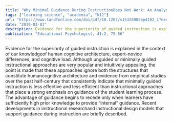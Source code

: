 ```yaml
---
title: "Why Minimal Guidance During InstructionDoes Not Work: An Analysis of the Failure ofConstructivist, Discovery, Problem-Based,Experiential, and Inquiry-Based Teaching"
tags: ["learning science", "academia", "k12"]
url: "https://www.tandfonline.com/doi/pdf/10.1207/s15326985ep4102_1?needAccess=true&"
date: "2019-03-01"
description: Evidence for the superiority of guided instruction is explained in the context of our knowledgeof human cognitive architecture, expert–novice differences, and cognitive load. Although unguided or minimally guided instructional approaches are very popular and intuitively appealing, the point is made that these approaches ignore both the structures that constitute humancognitive architecture and evidence from empirical studies over the past half-century that consistently indicate that minimally guided instruction is less effective and less efficient than instructional approaches that place a strong emphasis on guidance of the student learning process. The advantage of guidance begins to recede only when learners have sufficiently high prior knowledge to provide “internal” guidance. Recent developments in instructional researchand instructional design models that support guidance during instruction are briefly described.
publication: "Educational Psychologist, 41:2, 75-86"
---
```


Evidence for the superiority of guided instruction is explained in the context of our knowledgeof human cognitive architecture, expert–novice differences, and cognitive load. Although unguided or minimally guided instructional approaches are very popular and intuitively appealing, the point is made that these approaches ignore both the structures that constitute humancognitive architecture and evidence from empirical studies over the past half-century that consistently indicate that minimally guided instruction is less effective and less efficient than instructional approaches that place a strong emphasis on guidance of the student learning process. The advantage of guidance begins to recede only when learners have sufficiently high prior knowledge to provide “internal” guidance. Recent developments in instructional researchand instructional design models that support guidance during instruction are briefly described.